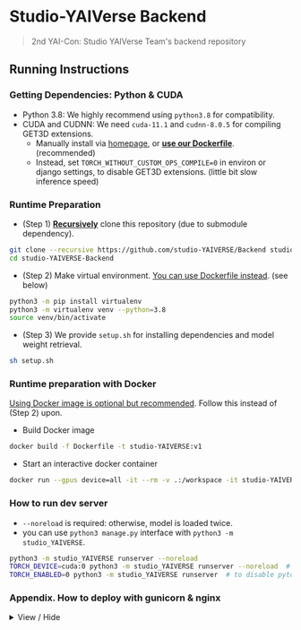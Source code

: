 # Studio-YAIVerse Backend

> 2nd YAI-Con: Studio YAIVerse Team's backend repository

## Running Instructions

### Getting Dependencies: Python & CUDA

* Python 3.8: We highly recommend using `python3.8` for compatibility.
* CUDA and CUDNN: We need `cuda-11.1` and `cudnn-8.0.5` for compiling GET3D extensions.
  * Manually install via [homepage](https://developer.nvidia.com/cuda-downloads), or **<u>use our Dockerfile</u>**. (recommended)
  * Instead, set `TORCH_WITHOUT_CUSTOM_OPS_COMPILE=0` in environ or django settings, to disable GET3D extensions. (little bit slow inference speed)

### Runtime Preparation

* (Step 1) **<u>Recursively</u>** clone this repository (due to submodule dependency).

```bash
git clone --recursive https://github.com/studio-YAIVERSE/Backend studio-YAIVERSE-Backend
cd studio-YAIVERSE-Backend
```

* (Step 2) Make virtual environment. <u>You can use Dockerfile instead</u>. (see below)

```bash
python3 -m pip install virtualenv
python3 -m virtualenv venv --python=3.8
source venv/bin/activate
```

* (Step 3) We provide `setup.sh` for installing dependencies and model weight retrieval.

```bash
sh setup.sh
```

### Runtime preparation with Docker

<u>Using Docker image is optional but recommended</u>. Follow this instead of (Step 2) upon.

* Build Docker image

```bash
docker build -f Dockerfile -t studio-YAIVERSE:v1
```

* Start an interactive docker container

```bash
docker run --gpus device=all -it --rm -v .:/workspace -it studio-YAIVERSE:v1 bash
```

### How to run dev server

* `--noreload` is required: otherwise, model is loaded twice.
* you can use `python3 manage.py` interface with `python3 -m studio_YAIVERSE`.

```bash
python3 -m studio_YAIVERSE runserver --noreload
TORCH_DEVICE=cuda:0 python3 -m studio_YAIVERSE runserver --noreload  # to specify device
TORCH_ENABLED=0 python3 -m studio_YAIVERSE runserver  # to disable pytorch ops
```

### Appendix. How to deploy with gunicorn & nginx

<details>
<summary>View / Hide</summary>

* `SERVER_NAME`, `SECRET_KEY`(optional) is required. alternate it to your server address.
  ```bash
  export SERVER_NAME={your-server-address}
  export SECRET_KEY={secret-key}
  ```

1. Write secret.json: implement SECRET_KEY, ALLOWED_HOSTS, and DATABASES
   ```bash
   echo "{
     \"ALLOWED_HOSTS\": [\"$SERVER_NAME\"],
     \"SECRET_KEY\" : \"$SECRET_KEY\",
     \"DATABASES\": {
       \"default\": {
         \"ENGINE\": \"django.db.backends.sqlite3\",
         \"NAME\": \"$(pwd)/db.sqlite3\"
       }
     }
   }
   " > secret.json
   ```
2. Write gunicorn service file (gunicorn is already installed by `setup.sh`)
   ```bash
   sudo echo "[Unit]
   Description=studio-YAIVERSE gunicorn daemon
   After=network.target
   
   [Service]
   User=$(whoami)
   Group=$(whoami)
   WorkingDirectory=$(pwd)
   ExecStart=$(which gunicorn) \\
           --workers 2 \\
           --bind unix:/tmp/studio-yaiverse-gunicorn.sock \\
           studio_YAIVERSE.wsgi:application
   
   [Install]
   WantedBy=multi-user.target" > /etc/systemd/system/studio-yaiverse-gunicorn.service
   ```
3. Install nginx, prepare static files, and configure your site.
   ```bash
   sudo apt install nginx
   
   TORCH_ENABLED=0 python -m studio_YAIVERSE collectstatic
   
   sudo echo "server {
           listen 80;
           server_name $SERVER_NAME;
   
           location = /favicon.ico { access_log off; log_not_found off; }
   
           location /static {
                   alias $(pwd)/staticfiles;
           }
   
           location /media {
                   alias $(pwd)/attachment;
           }
   
           location / {
                   include proxy_params;
                   proxy_pass http://unix:/tmp/studio-yaiverse-gunicorn.sock;
           }
   }" > /etc/nginx/sites-available/studio-yaiverse-site
   
   if [ -f /etc/nginx/sites-enabled/default ]; then
       sudo rm /etc/nginx/sites-enabled/default
   fi
   sudo ln -s /etc/nginx/sites-available/studio-yaiverse-site /etc/nginx/sites-enabled/studio-yaiverse-site
   ```
4. Enable and start gunicorn and nginx service
   ```bash
   sudo systemctl enable studio-yaiverse-gunicorn
   sudo systemctl start studio-yaiverse-gunicorn
   sudo systemctl enable nginx
   sudo systemctl restart nginx
   ```
5. Your site is now running at `http://$SERVER_NAME`!

</details>
